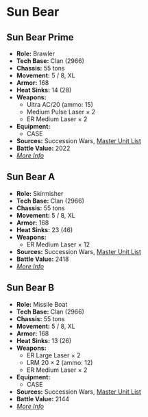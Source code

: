 # Sun Bear
## Sun Bear Prime
- **Role:** Brawler
- **Tech Base:** Clan (2966)
- **Chassis:** 55 tons
- **Movement:** 5 / 8, XL
- **Armor:** 168
- **Heat Sinks:** 14 (28)
- **Weapons:**
  - Ultra AC/20 (ammo: 15)
  - Medium Pulse Laser × 2
  - ER Medium Laser × 2
- **Equipment:**
  - CASE
- **Sources:** Succession Wars, [Master Unit List](http://masterunitlist.info/Unit/Details/7623/sun-bear-prime)
- **Battle Value:** 2022
- [*More Info*](sun_bear/sun_bear_prime.md)

## Sun Bear A
- **Role:** Skirmisher
- **Tech Base:** Clan (2966)
- **Chassis:** 55 tons
- **Movement:** 5 / 8, XL
- **Armor:** 168
- **Heat Sinks:** 23 (46)
- **Weapons:**
  - ER Medium Laser × 12
- **Sources:** Succession Wars, [Master Unit List](http://masterunitlist.info/Unit/Details/7624/sun-bear-a)
- **Battle Value:** 2418
- [*More Info*](sun_bear/sun_bear_a.md)

## Sun Bear B
- **Role:** Missile Boat
- **Tech Base:** Clan (2966)
- **Chassis:** 55 tons
- **Movement:** 5 / 8, XL
- **Armor:** 168
- **Heat Sinks:** 13 (26)
- **Weapons:**
  - ER Large Laser × 2
  - LRM 20 × 2 (ammo: 12)
  - ER Medium Laser × 2
- **Equipment:**
  - CASE
- **Sources:** Succession Wars, [Master Unit List](http://masterunitlist.info/Unit/Details/7625/sun-bear-b)
- **Battle Value:** 2144
- [*More Info*](sun_bear/sun_bear_b.md)

